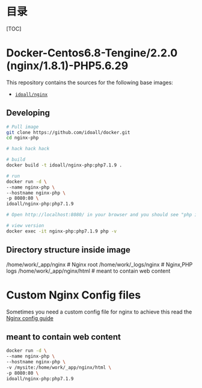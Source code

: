 # 目录

[TOC]

# Docker-Centos6.8-Tengine/2.2.0 (nginx/1.8.1)-PHP5.6.29


This repository contains the sources for the following base images:
- [`idoall/nginx`](https://hub.docker.com/r/idoall/nginx/)


## Developing

```bash
# Pull image
git clone https://github.com/idoall/docker.git
cd nginx-php

# hack hack hack

# build
docker build -t idoall/nginx-php:php7.1.9 .

# run
docker run -d \
--name nginx-php \
--hostname nginx-php \
-p 8080:80 \
idoall/nginx-php:php7.1.9

# Open http://localhost:8080/ in your browser and you should see "php info!"

# view version
docker exec -it nginx-php:php7.1.9 php -v
```

## Directory structure inside image
/home/work/_app/nginx # Nginx root
/home/work/_logs/nginx # Nginx,PHP logs
/home/work/_app/nginx/html # meant to contain web content

# Custom Nginx Config files
Sometimes you need a custom config file for nginx to achieve this read the [Nginx config guide](https://hub.docker.com/r/idoall/nginx/)

## meant to contain web content
```bash
docker run -d \
--name nginx-php \
--hostname nginx-php \
-v /mysite:/home/work/_app/nginx/html \
-p 8080:80 \
idoall/nginx-php:php7.1.9
```

